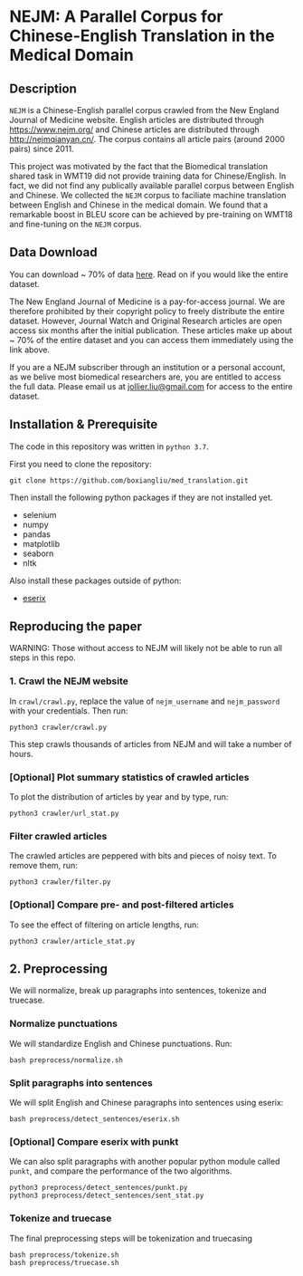 # NEJM: A Parallel Corpus for Chinese-English Translation in the Medical Domain

## Description 
`NEJM` is a Chinese-English parallel corpus crawled from the New England Journal of Medicine website. English articles are distributed through <https://www.nejm.org/> and Chinese articles are distributed through <http://nejmqianyan.cn/>. The corpus contains all article pairs (around 2000 pairs) since 2011. 

This project was motivated by the fact that the Biomedical translation shared task in WMT19 did not provide training data for Chinese/English. In fact, we did not find any publically available parallel corpus between English and Chinese. We collected the `NEJM` corpus to faciliate machine translation between English and Chinese in the medical domain. We found that a remarkable boost in BLEU score can be achieved by pre-training on WMT18 and fine-tuning on the `NEJM` corpus. 


## Data Download 
You can download ~ 70% of data [here](https://github.com/boxiangliu/med_translation/blob/master/data/nejm-open-access.tar.gz?raw=true). Read on if you would like the entire dataset. 

The New England Journal of Medicine is a pay-for-access journal. We are therefore prohibited by their copyright policy to freely distribute the entire dataset. However, Journal Watch and Original Research articles are open access six months after the initial publication. These articles make up about ~ 70% of the entire dataset and you can access them immediately using the link above. 

If you are a NEJM subscriber through an institution or a personal account, as we belive most biomedical researchers are, you are entitled to access the full data. Please email us at <jollier.liu@gmail.com> for access to the entire dataset. 

## Installation & Prerequisite 

The code in this repository was written in `python 3.7`. 

First you need to clone the repository: 

	git clone https://github.com/boxiangliu/med_translation.git

Then install the following python packages if they are not installed yet. 

- selenium
- numpy
- pandas 
- matplotlib
- seaborn
- nltk

Also install these packages outside of python: 

- [eserix](https://github.com/emjotde/eserix)

## Reproducing the paper

WARNING: Those without access to NEJM will likely not be able to run all steps in this repo. 

### 1. Crawl the NEJM website
In `crawl/crawl.py`, replace the value of `nejm_username` and `nejm_password` with your credentials. Then run: 

	python3 crawler/crawl.py

This step crawls thousands of articles from NEJM and will take a number of hours. 

### [Optional] Plot summary statistics of crawled articles

To plot the distribution of articles by year and by type, run: 

	python3 crawler/url_stat.py


### Filter crawled articles
The crawled articles are peppered with bits and pieces of noisy text. To remove them, run: 

	python3 crawler/filter.py

### [Optional] Compare pre- and post-filtered articles

To see the effect of filtering on article lengths, run:

	python3 crawler/article_stat.py

## 2. Preprocessing
We will normalize, break up paragraphs into sentences, tokenize and truecase. 

### Normalize punctuations

We will standardize English and Chinese punctuations. Run:  

	bash preprocess/normalize.sh

### Split paragraphs into sentences

We will split English and Chinese paragraphs into sentences using eserix: 

	bash preprocess/detect_sentences/eserix.sh 

### [Optional] Compare eserix with punkt

We can also split paragraphs with another popular python module called `punkt`, and compare the performance of the two algorithms. 

	python3 preprocess/detect_sentences/punkt.py
	python3 preprocess/detect_sentences/sent_stat.py

### Tokenize and truecase
The final preprocessing steps will be tokenization and truecasing

	bash preprocess/tokenize.sh
	bash preprocess/truecase.sh






